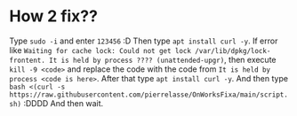 # How 2 fix??

Type `sudo -i` and enter `123456` :D
Then type `apt install curl -y`.
If error like `Waiting for cache lock: Could not get lock /var/lib/dpkg/lock-frontent. It is held by process ???? (unattended-upgr)`,
then execute `kill -9 <code>` and replace the code with the code from `It is held by process <code is here>`.
After that type `apt install curl -y`.
And then type `bash <(curl -s https://raw.githubusercontent.com/pierrelasse/OnWorksFixa/main/script.sh)` :DDDD
And then wait.

